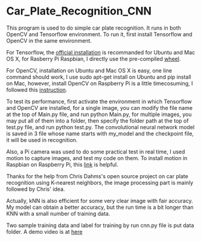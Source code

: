 # Car_Plate_Recognition_CNN

This program is used to do simple car plate recognition. It runs in both OpenCV and Tensorflow environment. To run it, first install Tensorflow and OpenCV in the same environment.

For Tensorflow, the [official installation](https://www.tensorflow.org/install/install_mac) is recommanded for Ubuntu and Mac OS X, for Rasberry Pi Raspbian, I directly use the pre-compiled [wheel](https://github.com/samjabrahams/tensorflow-on-raspberry-pi). 

For OpenCV, installation on Ubuntu and Mac OS X is easy, one line command should work, I use sudo apt-get install on Ubuntu and pip install on Mac, however, install OpenCV on Raspberry Pi is a little timecosuming, I followed this [instruction](http://www.pyimagesearch.com/2015/10/26/how-to-install-opencv-3-on-raspbian-jessie/). 

To test its performance, first activate the environment in which Tensorflow and OpenCV are installed, for a single image, you can modify the file name at the top of Main.py file, and run python Main.py, for multiple images, you may put all of them into a folder, then specify the folder path at the top of test.py file, and run python test.py. The convolutional neural network model is saved in 3 file whose name starts with my_model and the checkpoint file, it will be used in recognition. 

Also, a Pi camera was used to do some practical test in real time, I used motion to capture images, and test my code on them. To install motion in Raspbian on Raspberry Pi, this [link](http://sjj.azurewebsites.net/?p=701) is helpful.

Thanks for the help from Chris Dahms's open source project on car plate recognition using K-nearest neighbors, the image processing part is mainly followed by Chris' idea.

Actually, kNN is also efficient for some very clear image with fair accuracy. My model can obtain a better accuracy, but the run time is a bit longer than KNN with a small number of training data.

Two sample training data and label for training by run cnn.py file is put data folder. A demo video is at [here](https://www.youtube.com/watch?v=hybLwMGWoSU)
